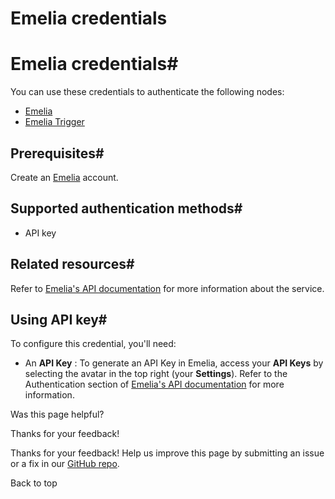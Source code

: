 # Emelia credentials

[ ](https://github.com/n8n-io/n8n-docs/edit/main/docs/integrations/builtin/credentials/emelia.md "Edit this page")

# Emelia credentials#

You can use these credentials to authenticate the following nodes:

  * [Emelia](../../app-nodes/n8n-nodes-base.emelia/)
  * [Emelia Trigger](../../trigger-nodes/n8n-nodes-base.emeliatrigger/)



## Prerequisites#

Create an [Emelia](https://emelia.io) account.

## Supported authentication methods#

  * API key



## Related resources#

Refer to [Emelia's API documentation](https://docs.emelia.io/) for more information about the service.

## Using API key#

To configure this credential, you'll need:

  * An **API Key** : To generate an API Key in Emelia, access your **API Keys** by selecting the avatar in the top right (your **Settings**). Refer to the Authentication section of [Emelia's API documentation](https://docs.emelia.io/) for more information.

Was this page helpful? 

Thanks for your feedback! 

Thanks for your feedback! Help us improve this page by submitting an issue or a fix in our [GitHub repo](https://github.com/n8n-io/n8n-docs). 

Back to top 
